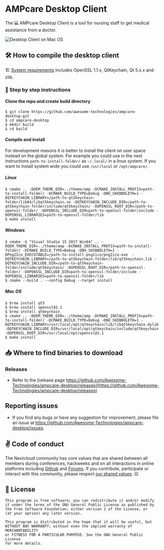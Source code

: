 # AMPcare Desktop Client

The :computer: AMPcare Desktop Client is a tool for nursing staff to get medical assistance from a doctor.

![Desktop Client on Mac OS](https://cloud.awesome-technologies.de/s/KeSWLNbeLocqc8D/preview)

## :hammer_and_wrench: How to compile the desktop client

:building_construction: [System requirements](https://github.com/nextcloud/desktop/wiki/System-requirements-for-compiling-the-desktop-client) includes OpenSSL 1.1.x, QtKeychain, Qt 5.x.x and zlib.

### :memo: Step by step instructions

#### Clone the repo and create build directory
```
$ git clone https://github.com/awesome-technologies/ampcare-desktop.git
$ cd ampcare-desktop
$ mkdir build
$ cd build
```
#### Compile and install

For development reasons it is better to install the client on user space
instead on the global system. For example you could use in the next
instructions `path-to-install-folder/` as `~/.local/` in a linux system. If
you want to install system wide you could use `/usr/local` or `/opt/ampcare/`.

##### Linux

```
$ cmake .. -DOEM_THEME_DIR=../theme/amp -DCMAKE_INSTALL_PREFIX=path-to-install-folder/ -DCMAKE_BUILD_TYPE=Debug -DNO_SHIBBOLETH=1 -DQTKEYCHAIN_LIBRARY=/path-to-qt5keychain-folder/lib64/libqt5keychain.so -DQTKEYCHAIN_INCLUDE_DIR=/path-to-qt5keychain-folder/include/qt5keychain/ -DOPENSSL_ROOT_DIR=/path-to-openssl-folder/ -DOPENSSL_INCLUDE_DIR=path-to-openssl-folder/include -DOPENSSL_LIBRARIES=path-to-openssl-folder/lib
$ make install
```

##### Windows

```
$ cmake -G "Visual Studio 15 2017 Win64" .. -DOEM_THEME_DIR=../theme/amp -DCMAKE_INSTALL_PREFIX=path-to-install-folder/ -DCMAKE_BUILD_TYPE=Debug -DNO_SHIBBOLETH=1 -DPng2Ico_EXECUTABLE=/path-to-install-png2ico/png2ico.exe  -DQTKEYCHAIN_LIBRARY=/path-to-qt5keychain-folder/lib/qt5keychain.lib -DQTKEYCHAIN_INCLUDE_DIR=/path-to-qt5keychain-folder/include/qt5keychain/ -DOPENSSL_ROOT_DIR=/path-to-openssl-folder/ -DOPENSSL_INCLUDE_DIR=path-to-openssl-folder/include -DOPENSSL_LIBRARIES=path-to-openssl-folder/lib
$ cmake --build . --config Debug --target install
```

##### Mac OS

```
$ brew install qt5
$ brew install openssl@1.1
$ brew install qtkeychain
$ cmake .. -DOEM_THEME_DIR=../theme/amp -DCMAKE_INSTALL_PREFIX=path-to-install-folder/ -DCMAKE_BUILD_TYPE=Debug -DNO_SHIBBOLETH=1 -DQTKEYCHAIN_LIBRARY=/usr/local/opt/qtkeychain/lib/libqt5keychain.dylib -DQTKEYCHAIN_INCLUDE_DIR=/usr/local/opt/qtkeychain/include/qt5keychain -DOPENSSL_ROOT_DIR=/usr/local/opt/openssl@1.1
$ make install
```

## :inbox_tray: Where to find binaries to download

### Releases

- Refer to the [release page https://github.com/Awesome-Technologies/ampcare-desktop/releases](https://github.com/Awesome-Technologies/ampcare-desktop/releases)

## Reporting issues

- If you find any bugs or have any suggestion for improvement, please
file an issue at https://github.com/Awesome-Technologies/ampcare-desktop/issues.

## :v: Code of conduct

The Nextcloud community has core values that are shared between all members during conferences, hackweeks and on all interactions in online platforms including [Github](https://github.com/nextcloud) and [Forums](https://help.nextcloud.com). If you contribute, participate or interact with this community, please respect [our shared values](https://nextcloud.com/code-of-conduct/). :relieved:

## :scroll: License

    This program is free software; you can redistribute it and/or modify
    it under the terms of the GNU General Public License as published by
    the Free Software Foundation; either version 2 of the License, or
    (at your option) any later version.

    This program is distributed in the hope that it will be useful, but
    WITHOUT ANY WARRANTY; without even the implied warranty of MERCHANTABILITY
    or FITNESS FOR A PARTICULAR PURPOSE. See the GNU General Public License
    for more details.
